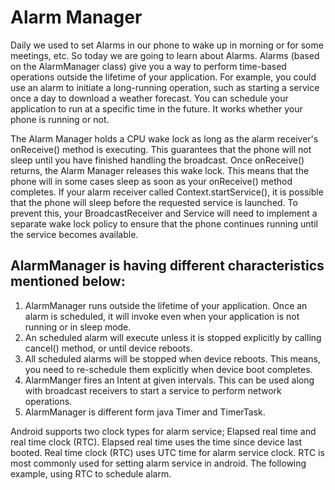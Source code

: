 # Alarm Manager

Daily we used to set Alarms in our phone to wake up in morning or for some meetings, etc. So today we are going to learn about Alarms. Alarms (based on the AlarmManager class) give you a way to perform time-based operations outside the lifetime of your application. For example, you could use an alarm to initiate a long-running operation, such as starting a service once a day to download a weather forecast. You can schedule your application to run at a specific time in the future. It works whether your phone is running or not.

The Alarm Manager holds a CPU wake lock as long as the alarm receiver's onReceive() method is executing. This guarantees that the phone will not sleep until you have finished handling the broadcast. Once onReceive() returns, the Alarm Manager releases this wake lock. This means that the phone will in some cases sleep as soon as your onReceive() method completes. If your alarm receiver called Context.startService(), it is possible that the phone will sleep before the requested service is launched. To prevent this, your BroadcastReceiver and Service will need to implement a separate wake lock policy to ensure that the phone continues running until the service becomes available.

## AlarmManager is having different characteristics mentioned below:

1. AlarmManager runs outside the lifetime of your application. Once an alarm is scheduled, it will invoke even when your application is not running or in sleep mode.
2. An scheduled alarm will execute unless it is stopped explicitly by calling cancel() method, or until device reboots.
3. All scheduled alarms will be stopped when device reboots. This means, you need to re-schedule them explicitly when device boot completes.
4. AlarmManger fires an Intent at given intervals. This can be used along with broadcast receivers to start a service to perform network operations.
5. AlarmManager is different form java Timer and TimerTask.

Android supports two clock types for alarm service; Elapsed real time and real time clock (RTC). Elapsed real time uses the time since device last booted. Real time clock (RTC) uses UTC time for alarm service clock. RTC is most commonly used for setting alarm service in android. The following example, using RTC to schedule alarm.
